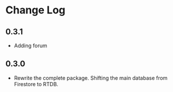 # Change Log

## 0.3.1

- Adding forum

## 0.3.0

- Rewrite the complete package. Shifting the main database from Firestore to RTDB.
